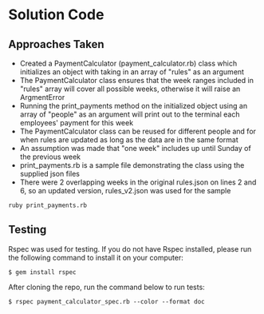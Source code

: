 # Solution Code

## Approaches Taken

- Created a PaymentCalculator (payment_calculator.rb) class which initializes an object with taking in an array of "rules" as an argument
- The PaymentCalculator class ensures that the week ranges included in "rules" array will cover all possible weeks, otherwise it will raise an ArgmentError
- Running the print_payments method on the initialized object using an array of "people" as an argument will print out to the terminal each employees' payment for this week
- The PaymentCalculator class can be reused for different people and for when rules are updated as long as the data are in the same format
- An assumption was made that "one week" includes up until Sunday of the previous week
- print_payments.rb is a sample file demonstrating the class using the supplied json files
- There were 2 overlapping weeks in the original rules.json on lines 2 and 6, so an updated version, rules_v2.json was used for the sample

```
ruby print_payments.rb
```

## Testing

Rspec was used for testing. If you do not have Rspec installed, please run the following command to install it on your computer:
```
$ gem install rspec
```

After cloning the repo, run the command below to run tests:

```
$ rspec payment_calculator_spec.rb --color --format doc
```
